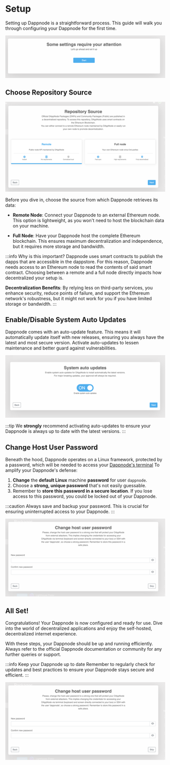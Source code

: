 # Setup

Setting up Dappnode is a straightforward process. This guide will walk you through configuring your Dappnode for the first time.

![setup-1](/img/setup-1.png)

## Choose Repository Source

![setup-2](/img/setup-2.png)

Before you dive in, choose the source from which Dappnode retrieves its data:

- **Remote Node**: Connect your Dappnode to an external Ethereum node. This option is lightweight, as you won't need to host the blockchain data on your machine.

- **Full Node**: Have your Dappnode host the complete Ethereum blockchain. This ensures maximum decentralization and independence, but it requires more storage and bandwidth.

:::info Why is this important?
Dappnode uses smart contracts to publish the dapps that are accessible in the dappstore. For this reason, Dappnode needs access to an Ethereum node to read the contents of said smart contract. Choosing between a remote and a full node directly impacts how decentralized your setup is.

**Decentralization Benefits**: By relying less on third-party services, you enhance security, reduce points of failure, and support the Ethereum network's robustness, but it might not work for you if you have limited storage or bandwidth.
:::

## Enable/Disable System Auto Updates

Dappnode comes with an auto-update feature. This means it will automatically update itself with new releases, ensuring you always have the latest and most secure version. Activate auto-updates to lessen maintenance and better guard against vulnerabilities.

![setup-3](/img/setup-3.png)

:::tip
We **strongly** recommend activating auto-updates to ensure your Dappnode is always up to date with the latest versions.
:::

## Change Host User Password

Beneath the hood, Dappnode operates on a Linux framework, protected by a password, which will be needed to access your [Dappnode's terminal](/docs/user/access-your-dappnode/terminal) To amplify your Dappnode's defense:

1. **Change** the **default Linux** machine **password** for user `dappnode`.
2. Choose a **strong, unique password** that's not easily guessable.
3. Remember to **store this password in a secure location**. If you lose access to this password, you could be locked out of your Dappnode.

:::caution
Always save and backup your password. This is crucial for ensuring uninterrupted access to your Dappnode.
:::

![setup-4](/img/setup-4.png)

## All Set!

Congratulations! Your Dappnode is now configured and ready for use. Dive into the world of decentralized applications and enjoy the self-hosted, decentralized internet experience.

With these steps, your Dappnode should be up and running efficiently. Always refer to the official Dappnode documentation or community for any further queries or support.

:::info Keep your Dappnode up to date
Remember to regularly check for updates and best practices to ensure your Dappnode stays secure and efficient.
:::

![setup-5](/img/setup-5.png)
